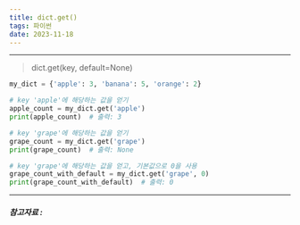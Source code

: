 ```yaml
---
title: dict.get()
tags: 파이썬
date: 2023-11-18
---
```

---

> dict.get(key, default=None)

```python
my_dict = {'apple': 3, 'banana': 5, 'orange': 2}

# key 'apple'에 해당하는 값을 얻기
apple_count = my_dict.get('apple')
print(apple_count)  # 출력: 3

# key 'grape'에 해당하는 값을 얻기
grape_count = my_dict.get('grape')
print(grape_count)  # 출력: None

# key 'grape'에 해당하는 값을 얻고, 기본값으로 0을 사용
grape_count_with_default = my_dict.get('grape', 0)
print(grape_count_with_default)  # 출력: 0

```
---
##### 참고자료 : 
